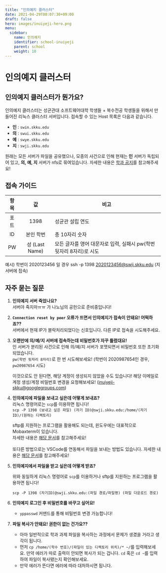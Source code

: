 ```yaml
---
title: "인의예지 클러스터"
date: 2021-04-29T00:07:30+09:00
draft: false
hero: images/inuiyeji-hero.png
menu:
  sidebar:
    name: 인의예지
    identifier: school-inuiyeji
    parent: school
    weight: 10
---
```


# 인의예지 클러스터

## 인의예지 클러스터가 뭔가요?

인의예지 클러스터는 성균관대 소프트웨어대학 학생들 + 복수전공 학생들을 위해서 만들어진 리눅스 클러스터 서버입니다. 접속할 수 있는 Host 목록은 다음과 같습니다.

- **인** : `swin.skku.edu`
- **의** : `swui.skku.edu`
- **예** : `swye.skku.edu`
- **지** : `swji.skku.edu`

원래는 모든 서버가 파일을 공유했으나, 모종의 사건으로 인해 현재는 **인** 서버가 독립되어 있고, **의, 예, 지** 서버가 nfs로 묶여있습니다. 자세한 내용은 [학과 공지](https://cs.skku.edu/news/notice/view/2587)를 참고해주세요!

## 접속 가이드

| 항목 |       값       | 비고                                                                   |
| :--: | :------------: | ---------------------------------------------------------------------- |
| 포트 |      1398      | 성균관 설립 연도                                                       |
|  ID  |   본인 학번    | 총 10자리 숫자                                                         |
|  PW  | 성 (Last Name) | 모든 글자를 영어 대문자로 입력, 실패시 pw(학번 뒷자리 8자리)로 시도 |

예시) 학번이 2020123456 일 경우 ssh -p 1398 2020123456@swji.skku.edu (지 서버에 접속)

## 자주 묻는 질문

1. **인의예지 서버 죽었나요?**  
   서버야 죽지마ㅠㅠ 가 나노님의 공헌으로 준비중입니다!

2. **`Connection reset by peer` 오류가 뜨면서 인의예지가 접속이 안돼요! 어떡하죠??**  
   서버에서 현재 IP가 블락처리되었다는 신호입니다. 다른 IP로 접속을 시도해주세요.

3. **오랜만에 의/예/지 서버에 접속하는데 비밀번호가 자꾸 틀렸대요!**  
   인 서버가 분리된 사건으로 인해 의/예/지 서버가 포맷되면서 비밀번호 또한 초기화되었습니다.  
   `pw(학번 뒷자리 8자리)`로 한 번 시도해보세요! (학번이 2020987654인 경우, `pw20987654` 시도)

   이것으로도 안 된다면, 해당 계정이 생성되지 않았을 수도 있습니다!
   해당 이메일로 계정 생성/계정 비밀번호 변경을 요청해보세요! ([inuiyeji-skku@googlegroups.com](mailto:inuiyeji-skku@googlegroups.com))

4. **인의예지에 파일을 보내고 싶은데 어떻게 보내죠?**  
   리눅스 명령어로는 `scp`를 이용하면 됩니다!  
   `scp -P 1398 (보내고 싶은 파일) (자기 ID)@swji.skku.edu:/home/(자기 ID)/(원하는 디렉토리)`

   sftp를 지원하는 프로그램을 활용해도 되는데, 윈도우에는 대표적으로 Mobaxterm이 있습니다.  
   자세한 내용은 [해당 문서](https://skkuoverflow.com/ko/posts/mobaxterm/)를 참고해주세요!<br>
   <br>
   또다른 방법으로는 VSCode를 연동해서 파일을 보내는 방법도 있습니다. 자세한 내용은 [해당 문서](https://skkuoverflow.com/ko/posts/VSCode)를 참고해주세요! 

5. **인의예지에서 파일을 받고 싶은데 어떻게 받죠?**

   위와 동일하게 리눅스 명령어로 `scp`를 이용하거나 sftp를 지원하는 프로그램을 활용하면 됩니다!

   `scp -P 1398 (자기ID)@swji.skku.edu:(파일 경로/파일명) (파일 다운로드 경로)`

6. **인의예지 로그인 후 비밀번호를 바꾸고 싶어요!**

   - `yppasswd` 커맨드를 통해 비밀번호 변경 가능합니다!

7. **파일 복사가 안돼요! 권한이 없는 건가요??**
   - 아마 일반적으로 학과 과제 파일을 복사하는 과정에서 문제가 생겼을 거라고 생각이 됩니다.
   - 먼저 `cp /home/(학수 번호)/(파일이 있는 디렉토리 위치)/* ~/`를 입력해보세요. 만약 에러가 따로 출력이 안되면 복사가 되는 겁니다. `cd` 혹은 `cd ~`를 입력하여 파일이 복사됐는지 확인해보세요.
   - 만약 에러가 뜬다면 에러에 따라 대처하시면 됩니다.
